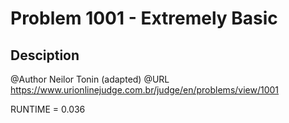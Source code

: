 # Problem 1001 - Extremely Basic

## Desciption

@Author Neilor Tonin (adapted)
@URL https://www.urionlinejudge.com.br/judge/en/problems/view/1001




RUNTIME = 0.036
